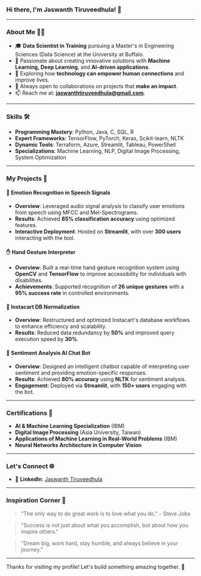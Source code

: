 ### Hi there, I'm Jaswanth Tiruveedhula! 👋

---

### About Me 🙋‍♂️

- 🎓 **Data Scientist in Training** pursuing a Master's in Engineering Sciences (Data Science) at the University at Buffalo.
- 🤖 Passionate about creating innovative solutions with **Machine Learning, Deep Learning**, and **AI-driven applications**.
- 🌱 Exploring how **technology can empower human connections** and improve lives.
- 🤝 Always open to collaborations on projects that **make an impact**.
- 📫 Reach me at: **jaswanthtiruveedhula@gmail.com**.

---

### Skills 🛠️

- **Programming Mastery**: Python, Java, C, SQL, R
- **Expert Frameworks**: TensorFlow, PyTorch, Keras, Scikit-learn, NLTK
- **Dynamic Tools**: Terraform, Azure, Streamlit, Tableau, PowerShell
- **Specializations**: Machine Learning, NLP, Digital Image Processing, System Optimization

---

### My Projects 🚀

#### 🎤 Emotion Recognition in Speech Signals

- **Overview**: Leveraged audio signal analysis to classify user emotions from speech using MFCC and Mel-Spectrograms.
- **Results**: Achieved **85% classification accuracy** using optimized features.
- **Interactive Deployment**: Hosted on **Streamlit**, with over **300 users** interacting with the tool.

#### ✋ Hand Gesture Interpreter

- **Overview**: Built a real-time hand gesture recognition system using **OpenCV** and **TensorFlow** to improve accessibility for individuals with disabilities.
- **Achievements**: Supported recognition of **26 unique gestures** with a **95% success rate** in controlled environments.

#### 📂 Instacart DB Normalization

- **Overview**: Restructured and optimized Instacart's database workflows to enhance efficiency and scalability.
- **Results**: Reduced data redundancy by **50%** and improved query execution speed by **30%**.

#### 🤖 Sentiment Analysis AI Chat Bot

- **Overview**: Designed an intelligent chatbot capable of interpreting user sentiment and providing emotion-specific responses.
- **Results**: Achieved **80% accuracy** using **NLTK** for sentiment analysis.
- **Engagement**: Deployed via **Streamlit**, with **150+ users** engaging with the bot.

---

### Certifications 📜

- **AI & Machine Learning Specialization** (IBM)
- **Digital Image Processing** (Asia University, Taiwan)
- **Applications of Machine Learning in Real-World Problems** (IBM)
- **Neural Networks Architecture in Computer Vision**

---

### Let's Connect 🌐

- 💼 **LinkedIn**: [Jaswanth Tiruveedhula](http://www.linkedin.com/in/jaswanth-tiruveedhula)

---

### Inspiration Corner 🌟

> "The only way to do great work is to love what you do." - Steve Jobs

> "Success is not just about what you accomplish, but about how you inspire others."

> "Dream big, work hard, stay humble, and always believe in your journey."

---

Thanks for visiting my profile! Let's build something amazing together. 🚀

